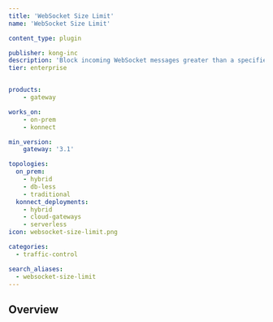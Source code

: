 ```yaml
---
title: 'WebSocket Size Limit'
name: 'WebSocket Size Limit'

content_type: plugin

publisher: kong-inc
description: 'Block incoming WebSocket messages greater than a specified size'
tier: enterprise


products:
    - gateway

works_on:
    - on-prem
    - konnect

min_version:
    gateway: '3.1'

topologies:
  on_prem:
    - hybrid
    - db-less
    - traditional
  konnect_deployments:
    - hybrid
    - cloud-gateways
    - serverless
icon: websocket-size-limit.png

categories:
  - traffic-control

search_aliases:
  - websocket-size-limit
---
```


## Overview
